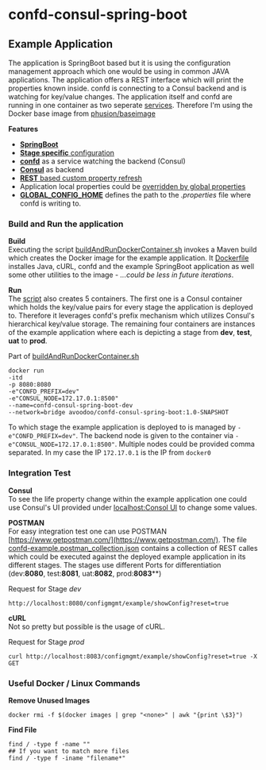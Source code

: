 # confd-consul-spring-boot

## Example Application
The application is SpringBoot based but it is using the configuration management approach which one would be using in common JAVA applications. The application offers a REST interface which will print the properties known inside. confd is connecting to a Consul backend and is watching for key/value changes. The application itself and confd are running in one container as two seperate [services](src/main/docker/service/). Therefore I'm using the Docker base image from [phusion/baseimage](https://hub.docker.com/r/phusion/baseimage/)

**Features**
- [**SpringBoot**](https://github.com/PaulsAgileIndex/config-mgmt/blob/master/confd-consul-spring-boot/src/main/java/edu/avoodoo/configmgnt/example/ConfdExampleApp.java)
- [**Stage specific** configuration](https://github.com/PaulsAgileIndex/config-mgmt/blob/master/confd-consul-spring-boot/buildAndRunDockerContainer.sh)
- [**confd**](https://github.com/PaulsAgileIndex/config-mgmt/blob/master/confd-consul-spring-boot/src/main/docker/service/confd/confd.sh) as a  service watching the backend (Consul)
- [**Consul**](https://github.com/PaulsAgileIndex/config-mgmt/blob/master/confd-consul-spring-boot/buildAndRunDockerContainer.sh) as backend
- [**REST** based custom property refresh](https://github.com/PaulsAgileIndex/config-mgmt/blob/master/confd-consul-spring-boot/src/main/java/edu/avoodoo/configmgnt/example/rs/AppConfigRs.java)
- Application local properties could be [overridden by global properties](https://github.com/PaulsAgileIndex/config-mgmt/blob/master/confd-consul-spring-boot/src/main/java/edu/avoodoo/configmgnt/example/config/AppConfig.java)
- [**GLOBAL_CONFIG_HOME**](https://github.com/PaulsAgileIndex/config-mgmt/blob/master/confd-consul-spring-boot/Dockerfile) defines the path to the *.properties* file where confd is writing to. 


### Build and Run the application
**Build**  
Executing the script [buildAndRunDockerContainer.sh](buildAndRunDockerContainer.sh) invokes a Maven build which creates the Docker image for the example application. It [Dockerfile](https://github.com/PaulsAgileIndex/config-mgmt/blob/master/confd-consul-spring-boot/Dockerfile) installes Java, cURL, confd and the example SpringBoot application as well some other utilities to the image - *...could be less in future iterations*.

**Run**  
The [script](buildAndRunDockerContainer.sh) also creates 5 containers. The first one is a Consul container which holds the key/value pairs for every stage the application is deployed to. Therefore it leverages confd's prefix mechanism which utilizes Consul's hierarchical key/value storage. The remaining four containers are instances of the example application where each is depicting a stage from **dev**, **test**, **uat** to **prod**.  

Part of [buildAndRunDockerContainer.sh](buildAndRunDockerContainer.sh)
```
docker run 
-itd 
-p 8080:8080 
-e"CONFD_PREFIX=dev" 
-e"CONSUL_NODE=172.17.0.1:8500" 
--name=confd-consul-spring-boot-dev 
--network=bridge avoodoo/confd-consul-spring-boot:1.0-SNAPSHOT
```
To which stage the example application is deployed to is managed by ``-e"CONFD_PREFIX=dev"``. The backend node is given to the container via ``-e"CONSUL_NODE=172.17.0.1:8500"``. Multiple nodes could be provided comma separated. In my case the IP ``172.17.0.1`` is the IP from ``docker0``

### Integration Test

**Consul**  
To see the life property change within the example application one could use Consul's UI provided under [localhost:Consol UI](http://localhost:8500/ui/#/dc1/kv/) to change some values.

**POSTMAN**  
For easy integration test one can use POSTMAN [https://www.getpostman.com/](https://www.getpostman.com/). The file [confd-example.postman_collection.json](https://github.com/PaulsAgileIndex/config-mgmt/blob/master/confd-consul-spring-boot/postman/confd-example.postman_collection.json) contains a collection of REST calles which could be executed against the deployed example application in its different stages. The stages use different Ports for differentiation (dev:**8080**, test:**8081**, uat:**8082**, prod:**8083****)
  
Request for Stage *dev*  
```
http://localhost:8080/configmgmt/example/showConfig?reset=true
```

**cURL**  
Not so pretty but possible is the usage of cURL.  
  
Request for Stage *prod*  
```
curl http://localhost:8083/configmgmt/example/showConfig?reset=true -X GET
```

### Useful Docker / Linux Commands

**Remove Unused Images**  

```
docker rmi -f $(docker images | grep "<none>" | awk "{print \$3}")
```

**Find File**  

```
find / -type f -name ""
## If you want to match more files
find / -type f -iname "filename*"
```
